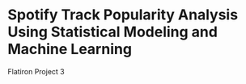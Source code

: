 # Spotify Track Popularity Analysis Using Statistical Modeling and Machine Learning



Flatiron Project 3 
